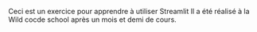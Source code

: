 Ceci est un exercice pour apprendre à utiliser Streamlit
Il a été réalisé à la Wild cocde school après un mois et demi de cours.
